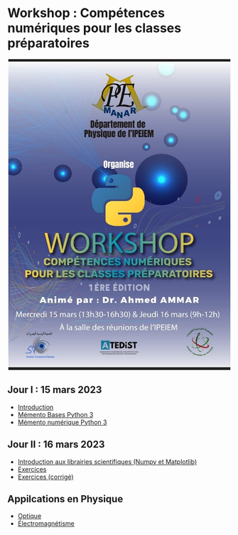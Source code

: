 # Workshop : Compétences numériques pour les classes préparatoires

<center>
 <img src="affiche2023.jpg" width="500"
     height="700">
</center>

## Jour I : 15 mars 2023
* [Introduction]()
* [Mémento Bases Python 3]()
* [Mémento numérique Python 3]()

## Jour II : 16 mars 2023
* [Introduction aux librairies scientifiques (Numpy et Matplotlib)](https://colab.research.google.com/github/CodeTunisia/Python-IPEIEM/blob/main/jour2/numpy%26matplotlib.ipynb)
* [Exercices](https://colab.research.google.com/github/CodeTunisia/Python-IPEIEM/blob/main/jour2/Exercices.ipynb)
* [Exercices (corrigé)](https://colab.research.google.com/github/CodeTunisia/Python-IPEIEM/blob/main/jour2/Exercices_corrigé.ipynb)

## Appilcations en Physique
* [Optique]()
* [Électromagnétisme]()